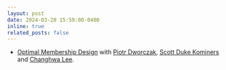 ```yaml
---
layout: post
date: 2024-03-28 15:59:00-0400
inline: true
related_posts: false
---
```


- [Optimal Membership Design](https://papers.ssrn.com/sol3/papers.cfm?abstract_id=4776110) with [Piotr Dworczak](https://sites.northwestern.edu/dworczak/), [Scott Duke Kominers](http://scottkom.com/index.html) and [Changhwa Lee](https://sites.google.com/view/changhwalee/home).
